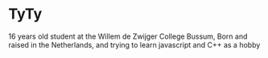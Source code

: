 # TyTy
16 years old student at the Willem de Zwijger College Bussum, Born and raised in the Netherlands, and trying to learn javascript and C++ as a hobby
